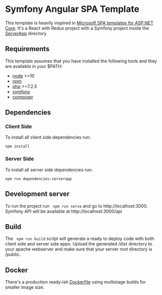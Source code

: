 # Symfony Angular SPA Template
This template is heavily inspired in [Microsoft SPA templates for ASP.NET Core](https://docs.microsoft.com/en-us/aspnet/core/client-side/spa/react-with-redux). It's a React with Redux project with a Symfony project inside the [ServerApp](ServerApp) directory

## Requirements
This template assumes that you have installed the following tools and they are available in your $PATH:

- [node](https://nodejs.org/en/download/) >=10
- [npm](https://www.npmjs.com/)
- [php](https://www.php.net/) >=7.2.5
- [symfony](https://symfony.com/download/)
- [composer](https://getcomposer.org/download/)

## Dependencies

### Client Side
To install all client side dependencies run:
```shell script
npm install
```

### Server Side
To install all server side dependencies run:
```shell script
npm run dependencies:serverapp
```

## Development server
To run the project run ` npm run serve` and go to http://localhost:3000. Symfony API will be available at http://localhost:3000/api

## Build
The ` npm run build` script will generate a ready to deploy code with both client side and server side apps. Upload the generated /dist directory to your apache webserver and make sure that your server root directory is /public.

## Docker
There's a production ready-ish [Dockerfile](Dockerfile) using multistage builds for smaller image size.
